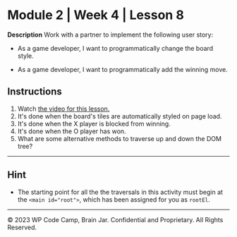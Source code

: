 # Module 2 | Week 4 | Lesson 8
**Description**
Work with a partner to implement the following user story:

* As a game developer, I want to programmatically change the board style.

* As a game developer, I want to programmatically add the winning move.

## Instructions
1. Watch [the video for this lesson.]()
2. It's done when the board's tiles are automatically styled on page load.
3. It's done when the X player is blocked from winning.
4. It's done when the O player has won.
5. What are some alternative methods to traverse up and down the DOM tree?

---

## Hint 

* The starting point for all the the traversals in this activity must begin at the `<main id="root">`, which has been assigned for you as `rootEl`.

---

© 2023 WP Code Camp, Brain Jar. Confidential and Proprietary. All Rights Reserved.